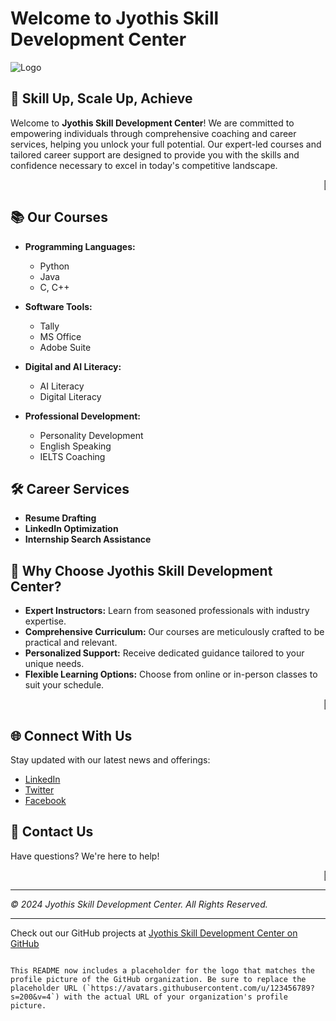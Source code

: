 
# Welcome to Jyothis Skill Development Center

![Logo](https://avatars.githubusercontent.com/u/173588211?s=200&v=4) <!-- Replace with your actual logo URL -->

## 🚀 Skill Up, Scale Up, Achieve

Welcome to **Jyothis Skill Development Center**! We are committed to empowering individuals through comprehensive coaching and career services, helping you unlock your full potential. Our expert-led courses and tailored career support are designed to provide you with the skills and confidence necessary to excel in today's competitive landscape.

<marquee>🌟 Enroll now and embark on your journey to success! 🌟</marquee>

## 📚 Our Courses

- **Programming Languages:**
  - Python
  - Java
  - C, C++

- **Software Tools:**
  - Tally
  - MS Office
  - Adobe Suite

- **Digital and AI Literacy:**
  - AI Literacy
  - Digital Literacy

- **Professional Development:**
  - Personality Development
  - English Speaking
  - IELTS Coaching

## 🛠️ Career Services

- **Resume Drafting**
- **LinkedIn Optimization**
- **Internship Search Assistance**

## 🌟 Why Choose Jyothis Skill Development Center?

- **Expert Instructors:** Learn from seasoned professionals with industry expertise.
- **Comprehensive Curriculum:** Our courses are meticulously crafted to be practical and relevant.
- **Personalized Support:** Receive dedicated guidance tailored to your unique needs.
- **Flexible Learning Options:** Choose from online or in-person classes to suit your schedule.

<marquee>📅 Register today and take the next step towards achieving your career goals! 📅</marquee>

## 🌐 Connect With Us

Stay updated with our latest news and offerings:

- [LinkedIn](https://linkedin.com/in/yourprofile)
- [Twitter](https://twitter.com/yourprofile)
- [Facebook](https://facebook.com/yourprofile)

## 📩 Contact Us

Have questions? We're here to help!

<marquee>🔗 Visit our [Website](https://www.linkedin.com/company/103337730/) for more information 🔗</marquee>

---

_© 2024 Jyothis Skill Development Center. All Rights Reserved._

---

Check out our GitHub projects at [Jyothis Skill Development Center on GitHub](https://github.com/JyothisSkillDevelopmentCenter/)
```

This README now includes a placeholder for the logo that matches the profile picture of the GitHub organization. Be sure to replace the placeholder URL (`https://avatars.githubusercontent.com/u/123456789?s=200&v=4`) with the actual URL of your organization's profile picture.
